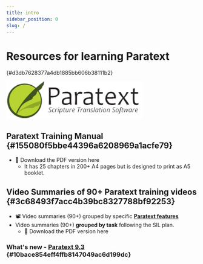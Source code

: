 ```yaml
---
title: intro
sidebar_position: 0
slug: /
---
```




# Resources for learning Paratext
 {#d3db7628377a4db1885bb606b38111b2}


![](/notion_imgs/415098770.png)


## Paratext Training Manual {#155080f5bbe44396a6208969a1acfe79}

- :book: Download the PDF version here
	- It has 25 chapters in 200+ A4 pages but is designed to print as A5 booklet.

## Video Summaries of 90+ Paratext training videos {#3c68493f7acc4b39bc8327788bf92253}

- :film_projector: Video summaries (90+) grouped by specific [**Paratext features**](https://sillsdev.github.io/paratext-manual/00-list-of-features)
- Video summaries (90+) **grouped by task** following the SIL plan.
	- :book: Download the PDF version here

### What's new - [Paratext 9.3](https://sillsdev.github.io/paratext-manual/00-Whats-new) {#10bace854eff4ffb8147049ac6d199dc}

